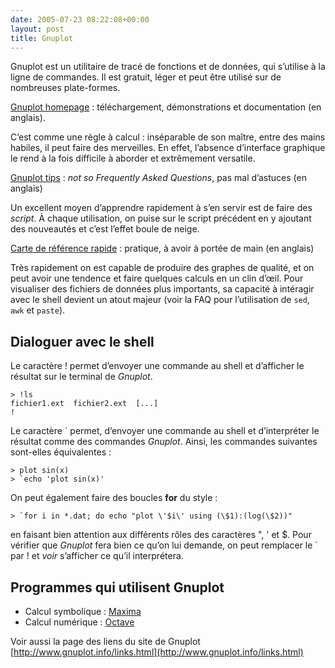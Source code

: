 ```yaml
---
date: 2005-07-23 08:22:08+00:00
layout: post
title: Gnuplot
---
```


Gnuplot est un utilitaire de tracé de fonctions et de données, qui s’utilise à la ligne de commandes. Il est gratuit, léger et peut être utilisé sur de nombreuses plate-formes.

[Gnuplot homepage](http://www.gnuplot.info/) : téléchargement, démonstrations et documentation (en anglais).

C’est comme une règle à calcul : inséparable de son maître, entre des mains habiles, il peut faire des merveilles. En effet, l’absence d’interface graphique le rend à la fois difficile à aborder et extrêmement versatile.

[Gnuplot tips](http://t16web.lanl.gov/Kawano/gnuplot/index-e.html) : _not so Frequently Asked Questions_, pas mal d’astuces (en anglais)

Un excellent moyen d’apprendre rapidement à s’en servir est de faire des _script_. À chaque utilisation, on puise sur le script précédent en y ajoutant des nouveautés et c’est l’effet boule de neige.

[Carte de référence rapide](http://www.gnuplot.info/docs/gpcard.pdf) : pratique, à avoir à portée de main (en anglais)

Très rapidement on est capable de produire des graphes de qualité, et on peut avoir une tendence et faire quelques calculs en un clin d’œil. Pour visualiser des fichiers de données plus importants, sa capacité à intéragir avec le shell devient un atout majeur (voir la FAQ pour l’utilisation de `sed`, `awk` et `paste`).


## Dialoguer avec le shell

Le caractère ! permet d’envoyer une commande au shell et d’afficher le résultat sur le terminal de _Gnuplot_.

```gnuplot
> !ls
fichier1.ext  fichier2.ext  [...]
!
```

Le caractère \` permet, d’envoyer une commande au shell et d’interpréter le résultat comme des commandes _Gnuplot_. Ainsi, les commandes suivantes sont-elles équivalentes :

```gnuplot
> plot sin(x)
> `echo 'plot sin(x)'
```

On peut également faire des boucles **for** du style :

```gnuplot
> `for i in *.dat; do echo "plot \'$i\' using (\$1):(log(\$2))"
```

en faisant bien attention aux différents rôles des caractères ", ' et $. Pour vérifier que _Gnuplot_ fera bien ce qu’on lui demande, on peut remplacer le ` par ! et _voir_ s’afficher ce qu’il interprétera.


## Programmes qui utilisent Gnuplot

- Calcul symbolique : [Maxima](http://maxima.sourceforge.net/index.shtml)
- Calcul numérique : [Octave](http://www.octave.org/)


Voir aussi la page des liens du site de Gnuplot [http://www.gnuplot.info/links.html](http://www.gnuplot.info/links.html)
